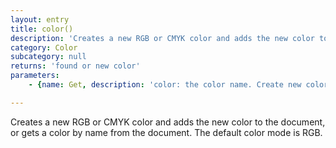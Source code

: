 ```yaml
---
layout: entry
title: color()
description: 'Creates a new RGB or CMYK color and adds the new color to the document, or gets a color by name from the document. The default color mode is RGB.'
category: Color
subcategory: null
returns: 'found or new color'
parameters:
    - {name: Get, description: 'color: the color name. Create new color: R,G,B,'}

---
```

Creates a new RGB or CMYK color and adds the new color to the document, or gets a color by name from the document. The default color mode is RGB.